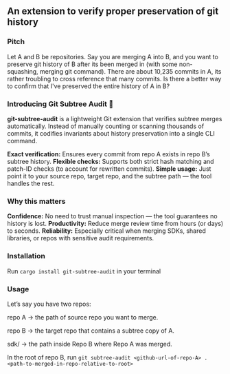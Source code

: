 ## An extension to verify proper preservation of git history 

### Pitch

Let A and B be repositories. Say you are merging A into B, and you want to preserve git history of B after its been merged in (with some non-squashing, merging git command). There are about 10,235 commits in A, its rather troubling to cross reference that many commits. Is there a better way to confirm that I've preserved the entire history of A in B? 

### Introducing Git Subtree Audit 🌲

**git-subtree-audit** is a lightweight Git extension that verifies subtree merges automatically. Instead of manually counting or scanning thousands of commits, it codifies invariants about history preservation into a single CLI command.

**Exact verification:** Ensures every commit from repo A exists in repo B’s subtree history.
**Flexible checks:** Supports both strict hash matching and patch-ID checks (to account for rewritten commits).
**Simple usage:** Just point it to your source repo, target repo, and the subtree path — the tool handles the rest.

### Why this matters

**Confidence:** No need to trust manual inspection — the tool guarantees no history is lost.
**Productivity:** Reduce merge review time from hours (or days) to seconds.
**Reliability:** Especially critical when merging SDKs, shared libraries, or repos with sensitive audit requirements.


### Installation 

Run ```cargo install git-subtree-audit``` in your terminal 

### Usage

Let’s say you have two repos:

repo A → the path of source repo you want to merge.

repo B → the target repo that contains a subtree copy of A.

sdk/ → the path inside Repo B where Repo A was merged.

In the root of repo B, run ```git subtree-audit <github-url-of-repo-A> . <path-to-merged-in-repo-relative-to-root>```